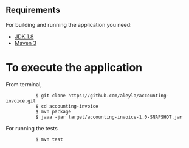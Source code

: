 
## Requirements

For building and running the application you need:

- [JDK 1.8](http://www.oracle.com/technetwork/java/javase/downloads/jdk8-downloads-2133151.html)
- [Maven 3](https://maven.apache.org)


# To execute the application

From terminal, 
```
           $ git clone https://github.com/aleyla/accounting-invoice.git
           $ cd accounting-invoice
           $ mvn package
           $ java -jar target/accounting-invoice-1.0-SNAPSHOT.jar 
```

For running the tests

```
           $ mvn test
```


